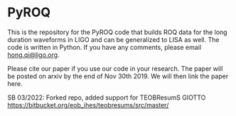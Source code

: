 # PyROQ
This is the repository for the PyROQ code that builds ROQ data for the long duration waveforms in LIGO and can be generalized to LISA as well. The code is written in Python. If you have any comments, please email hong.qi@ligo.org.

Please cite our paper if you use our code in your research. The paper will be posted on arxiv by the end of Nov 30th 2019. We will then link the paper here. 

SB 03/2022: Forked repo, added support for TEOBResumS GIOTTO
   	    https://bitbucket.org/eob_ihes/teobresums/src/master/
